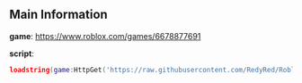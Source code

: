 ## Main Information

**game**: https://www.roblox.com/games/6678877691

**script**: 
```lua
loadstring(game:HttpGet('https://raw.githubusercontent.com/RedyRed/Roblox/main/ZOO%20(ZO%20Script)/ZOO.lua'))()
```
